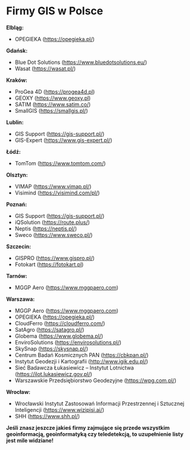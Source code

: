 # Firmy GIS w Polsce

**Elbląg:**
- OPEGIEKA (https://opegieka.pl/)

**Gdańsk:**
- Blue Dot Solutions (https://www.bluedotsolutions.eu/)
- Wasat (https://wasat.pl/)

**Kraków:**
- ProGea 4D (https://progea4d.pl)
- GEOXY (https://www.geoxy.pl)
- SATIM (https://www.satim.co/)
- SmallGIS (https://smallgis.pl/)

**Lublin:**
- GIS Support (https://gis-support.pl/)
- GIS-Expert (https://www.gis-expert.pl/)

**Łódź:**
- TomTom (https://www.tomtom.com/)

**Olsztyn:**
- VIMAP (https://www.vimap.pl/)
- Visimind (https://visimind.com/pl/)

**Poznań:**
- GIS Support (https://gis-support.pl/)
- iQSolution (https://route.plus/)
- Neptis (https://neptis.pl/)
- Sweco (https://www.sweco.pl/)

**Szczecin:**
- GISPRO (https://www.gispro.pl/)
- Fotokart (https://fotokart.pl)

**Tarnów:**
- MGGP Aero (https://www.mggpaero.com)

**Warszawa:**
- MGGP Aero (https://www.mggpaero.com)
- OPEGIEKA (https://opegieka.pl/)
- CloudFerro (https://cloudferro.com/)
- SatAgro (https://satagro.pl/)
- Globema (https://www.globema.pl/)
- EnviroSolutions (https://envirosolutions.pl/)
- SkySnap (https://skysnap.pl/)
- Centrum Badań Kosmicznych PAN (https://cbkpan.pl/)
- Instytut Geodezji i Kartografii (http://www.igik.edu.pl/)
- Sieć Badawcza Łukasiewicz – Instytut Lotnictwa (https://ilot.lukasiewicz.gov.pl/)
- Warszawskie Przedsiębiorstwo Geodezyjne (https://wpg.com.pl/)

**Wrocław:**
- Wrocławski Instytut Zastosowań Informacji Przestrzennej i Sztucznej Inteligencji (https://www.wizipisi.ai/)
- SHH (https://www.shh.pl/)

**Jeśli znasz jeszcze jakieś firmy zajmujące się przede wszystkim geoinformacją, geoinformatyką
czy teledetekcją, to uzupełnienie listy jest mile widziane!**
